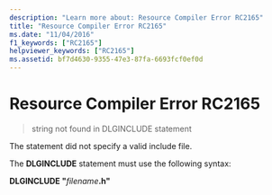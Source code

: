 ```yaml
---
description: "Learn more about: Resource Compiler Error RC2165"
title: "Resource Compiler Error RC2165"
ms.date: "11/04/2016"
f1_keywords: ["RC2165"]
helpviewer_keywords: ["RC2165"]
ms.assetid: bf7d4630-9355-47e3-87fa-6693fcf0ef0d
---
```

# Resource Compiler Error RC2165

> string not found in DLGINCLUDE statement

The statement did not specify a valid include file.

The **DLGINCLUDE** statement must use the following syntax:

**DLGINCLUDE "**<em>filename</em>**.h"**
